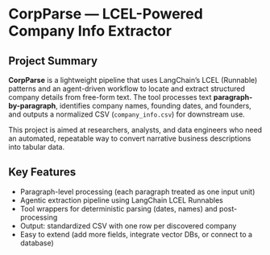 # CorpParse — LCEL-Powered Company Info Extractor

## Project Summary
**CorpParse** is a lightweight pipeline that uses LangChain’s LCEL (Runnable) patterns and an agent-driven workflow to locate and extract structured company details from free-form text. The tool processes text **paragraph-by-paragraph**, identifies company names, founding dates, and founders, and outputs a normalized CSV (`company_info.csv`) for downstream use.

This project is aimed at researchers, analysts, and data engineers who need an automated, repeatable way to convert narrative business descriptions into tabular data.

## Key Features
- Paragraph-level processing (each paragraph treated as one input unit)
- Agentic extraction pipeline using LangChain LCEL Runnables
- Tool wrappers for deterministic parsing (dates, names) and post-processing
- Output: standardized CSV with one row per discovered company
- Easy to extend (add more fields, integrate vector DBs, or connect to a database)
